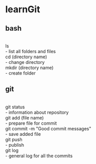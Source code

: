 # learnGit

## bash
<br>
ls<br>
- list all folders and files<br>
cd (directory name)<br>
- change directory<br>
mkdir (directory name)<br>
- create folder<br>

## git
<br>
git status<br>
- information about repository<br>
git add (file name)<br>
- prepare file for commit<br>
git commit -m "Good commit messages"<br>
- save added file<br>
git push<br>
- publish<br>
git log<br>
- general log for all the commits<br>